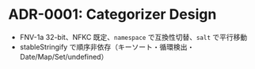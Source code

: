 # ADR-0001: Categorizer Design
- FNV-1a 32-bit、NFKC 既定、`namespace` で互換性切替、`salt` で平行移動
- stableStringify で順序非依存（キーソート・循環検出・Date/Map/Set/undefined）
